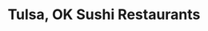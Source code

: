 ---
layout: city
title: Tulsa, OK Sushi Restaurants
permalink: /oklahoma/tulsa/
stateAbbr: OK
stateName: Oklahoma
cityName: Tulsa

---